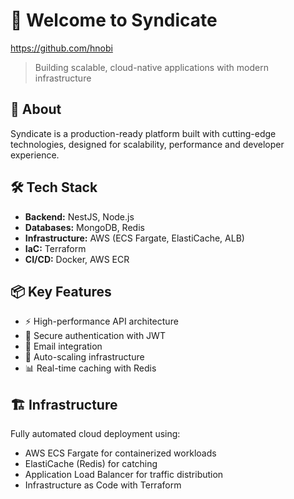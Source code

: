 # 👋 Welcome to Syndicate

https://github.com/hnobi
> Building scalable, cloud-native applications with modern infrastructure

## 🚀 About

Syndicate is a production-ready platform built with cutting-edge technologies, designed for scalability, performance and developer experience.

## 🛠️ Tech Stack

- **Backend:** NestJS, Node.js
- **Databases:** MongoDB, Redis
- **Infrastructure:** AWS (ECS Fargate, ElastiCache, ALB)
- **IaC:** Terraform
- **CI/CD:** Docker, AWS ECR

## 📦 Key Features

- ⚡ High-performance API architecture
- 🔐 Secure authentication with JWT
- 📧 Email integration
- 🚀 Auto-scaling infrastructure
- 📊 Real-time caching with Redis

## 🏗️ Infrastructure

Fully automated cloud deployment using:
- AWS ECS Fargate for containerized workloads
- ElastiCache (Redis) for catching
- Application Load Balancer for traffic distribution
- Infrastructure as Code with Terraform

